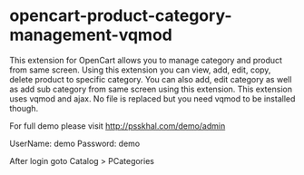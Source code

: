 # opencart-product-category-management-vqmod
This extension for OpenCart allows you to manage category and product from same screen. Using this extension you can view, add, edit, copy, delete product  to specific category. You can also add, edit category as well as add sub category from same screen using this extension. This extension uses vqmod and ajax. No file is replaced but you need vqmod to be installed though.

For full demo please visit http://psskhal.com/demo/admin

UserName: demo
Password: demo

After login goto Catalog > PCategories
